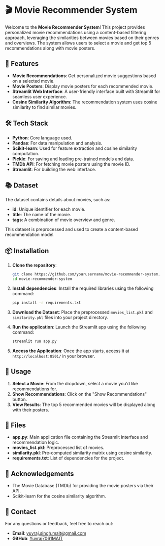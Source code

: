 # 🎬 Movie Recommender System

Welcome to the **Movie Recommender System**! This project provides personalized movie recommendations using a content-based filtering approach, leveraging the similarities between movies based on their genres and overviews. The system allows users to select a movie and get top 5 recommendations along with movie posters.

## 🚀 Features

- **Movie Recommendations**: Get personalized movie suggestions based on a selected movie.
- **Movie Posters**: Display movie posters for each recommended movie.
- **Streamlit Web Interface**: A user-friendly interface built with Streamlit for seamless user experience.
- **Cosine Similarity Algorithm**: The recommendation system uses cosine similarity to find similar movies.

## 🛠️ Tech Stack

- **Python**: Core language used.
- **Pandas**: For data manipulation and analysis.
- **Scikit-learn**: Used for feature extraction and cosine similarity computation.
- **Pickle**: For saving and loading pre-trained models and data.
- **TMDb API**: For fetching movie posters using the movie ID.
- **Streamlit**: For building the web interface.

## 📚 Dataset

The dataset contains details about movies, such as:
- **id**: Unique identifier for each movie.
- **title**: The name of the movie.
- **tags**: A combination of movie overview and genre.
  
This dataset is preprocessed and used to create a content-based recommendation model.

## 📦 Installation

1. **Clone the repository**:
    ```bash
    git clone https://github.com/yourusername/movie-recommender-system.git
    cd movie-recommender-system
    ```

2. **Install dependencies**:
    Install the required libraries using the following command:
    ```bash
    pip install -r requirements.txt
    ```

3. **Download the Dataset**:
    Place the preprocessed `movies_list.pkl` and `similarity.pkl` files into your project directory.

4. **Run the application**:
    Launch the Streamlit app using the following command:
    ```bash
    streamlit run app.py
    ```

5. **Access the Application**:
    Once the app starts, access it at `http://localhost:8501/` in your browser.

## 🔧 Usage

1. **Select a Movie**: From the dropdown, select a movie you'd like recommendations for.
2. **Show Recommendations**: Click on the "Show Recommendations" button.
3. **View Results**: The top 5 recommended movies will be displayed along with their posters.

## 📂 Files

- **app.py**: Main application file containing the Streamlit interface and recommendation logic.
- **movies_list.pkl**: Preprocessed list of movies.
- **similarity.pkl**: Pre-computed similarity matrix using cosine similarity.
- **requirements.txt**: List of dependencies for the project.

## 🌟 Acknowledgements

- The Movie Database (TMDb) for providing the movie posters via their API.
- Scikit-learn for the cosine similarity algorithm.

## 📧 Contact

For any questions or feedback, feel free to reach out:

- **Email**: yuvraj.singh.mait@gmail.com
- **GitHub**: [Yuvraj7061MAIT](https://github.com/Yuvraj7061MAIT)
